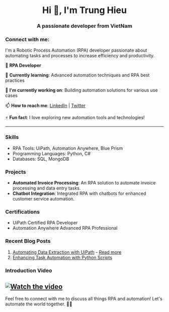 <h1 align="center">Hi 👋, I'm Trung Hieu</h1>
<h3 align="center">A passionate developer from VietNam</h3>

<h3 align="left">Connect with me:</h3>
<p align="left">
</p>
I'm a Robotic Process Automation (RPA) developer passionate about automating tasks and processes to increase efficiency and productivity.

🤖 **RPA Developer**

🌱 **Currently learning**: Advanced automation techniques and RPA best practices

🔭 **I'm currently working on**: Building automation solutions for various use cases

📫 **How to reach me**: [LinkedIn](https://www.linkedin.com/in/MODHor) | [Twitter](https://twitter.com/MODHorDev)

⚡ **Fun fact**: I love exploring new automation tools and technologies!

---

### Skills

- RPA Tools: UiPath, Automation Anywhere, Blue Prism
- Programming Languages: Python, C#
- Databases: SQL, MongoDB

### Projects

- **Automated Invoice Processing**: An RPA solution to automate invoice processing and data entry tasks.
- **Chatbot Integration**: Integrated RPA with chatbots for enhanced customer service automation.

### Certifications

- UiPath Certified RPA Developer
- Automation Anywhere Advanced RPA Professional

### Recent Blog Posts

1. [Automating Data Extraction with UiPath](https://www.youtube.com/watch?v=DWFs6aqknqw) - [Read more](https://www.youtube.com/watch?v=DWFs6aqknqw)
2. [Enhancing Task Automation with Python Scripts](#)


### Introduction Video

[![Watch the video](https://img.youtube.com/vi/DWFs6aqknqw/0.jpg)](https://www.youtube.com/watch?v=DWFs6aqknqw)
---

Feel free to connect with me to discuss all things RPA and automation! Let's automate the world together. 🤖✨
